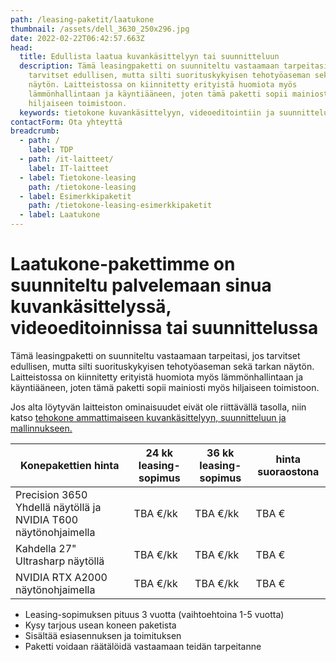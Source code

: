 ```yaml
---
path: /leasing-paketit/laatukone
thumbnail: /assets/dell_3630_250x296.jpg
date: 2022-02-22T06:42:57.663Z
head:
  title: Edullista laatua kuvankäsittelyyn tai suunnitteluun
  description: Tämä leasingpaketti on suunniteltu vastaamaan tarpeitasi, jos
    tarvitset edullisen, mutta silti suorituskykyisen tehotyöaseman sekä tarkan
    näytön. Laitteistossa on kiinnitetty erityistä huomiota myös
    lämmönhallintaan ja käyntiääneen, joten tämä paketti sopii mainiosti myös
    hiljaiseen toimistoon.
  keywords: tietokone kuvankäsittelyyn, videoeditointiin ja suunnitteluun
contactForm: Ota yhteyttä
breadcrumb:
  - path: /
    label: TDP
  - path: /it-laitteet/
    label: IT-laitteet
  - label: Tietokone-leasing
    path: /tietokone-leasing
  - label: Esimerkkipaketit
    path: /tietokone-leasing-esimerkkipaketit
  - label: Laatukone
---
```

# Laatukone-pakettimme on suunniteltu palvelemaan sinua kuvankäsittelyssä, videoeditoinnissa tai suunnittelussa

Tämä leasingpaketti on suunniteltu vastaamaan tarpeitasi, jos tarvitset edullisen, mutta silti suorituskykyisen tehotyöaseman sekä tarkan näytön. Laitteistossa on kiinnitetty erityistä huomiota myös lämmönhallintaan ja käyntiääneen, joten tämä paketti sopii mainiosti myös hiljaiseen toimistoon.

Jos alta löytyvän laitteiston ominaisuudet eivät ole riittävällä tasolla, niin katso <a href="leasing-paketit/tehokone">tehokone ammattimaiseen kuvankäsittelyyn, suunnitteluun ja mallinnukseen.</a>

| Konepakettien hinta                                             | 24 kk leasing-sopimus | 36 kk leasing-sopimus | hinta suoraostona |
| --------------------------------------------------------------- | --------------------- | --------------------- | ----------------- |
| Precision 3650 Yhdellä näytöllä ja NVIDIA T600 näytönohjaimella | TBA €/kk            | TBA €/kk            | TBA €         |
| Kahdella 27" Ultrasharp näytöllä                                | TBA €/kk            | TBA €/kk            | TBA €         |
| NVIDIA RTX A2000 näytönohjaimella                               | TBA €/kk            | TBA €/kk            | TBA €         |

* Leasing-sopimuksen pituus 3 vuotta (vaihtoehtoina 1-5 vuotta)
* Kysy tarjous usean koneen paketista
* Sisältää esiasennuksen ja toimituksen
* Paketti voidaan räätälöidä vastaamaan teidän tarpeitanne

<Cards cardsPerRow="2" cards='[{"bgColor":"lightest","title":"Dell Precision 3650","linkBgColor":"darkest","image":"/assets/dell_pmini_3650_2.jpg","content":"Tehokkaalla suorittimella ja erinomaisella grafiikkateholla varustettu pitkän elinkaaren kone kuvankäsittelyyn, suunnitteluun ja muotoiluun.\n\nErittäin hiljainen ja helposti laajennettavissa usean näytön kokoonpanoihin.\n\n* Intel Core i7 8-ydinprosessori\n* Windows 10 tai 11 Professional 64 bit\n* Integoitu Intel HD Graphics 630 näytönohjain\n* NVIDIA T600-näytönohjain. Jopa NVIDIA RTX A6000 optiona\n* 16 Gt muistia, 512GB M.2 NVMe SSD kiintolevy, 5 x USB (2.0, 3.2 Gen 1 ja Gen 2), 2 x DP\n* Integroitu muistikortinlukija / Optinen asema DVD+/-RW\n* 3 vuoden onsite-huolto ja Tekninen tuki – puhelinneuvonta – 1 vuosi"},{"bgColor":"lightest","title":"Dell 27\" Ultrasharp U2722D QHD/16:9/IPS/HAS/PIVOT/MST","linkBgColor":"darkest","content":"Dell Ultrasharp U2722D vastaa vaativan-käyttäjän tarpeisiin QHD-tarkkuudella ja kattavilla ominaisuuksillaan\n\nLED-taustavalaistussa 27” IPS laajakuvanäytössä on huipputarkka kuva ja alhainen virrankulutus. Monipuolisesti säädettävä PIVOT jalusta ja korkeudensäätö","image":"/assets/dell_dell-u2722d_int_1.jpg"}]' />